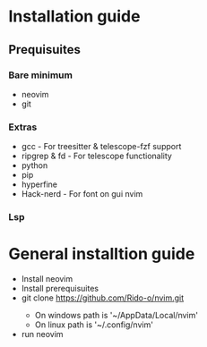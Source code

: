# Installation guide

## Prequisuites
### Bare minimum
* neovim
* git
### Extras
* gcc - For treesitter & telescope-fzf support
* ripgrep & fd - For telescope functionality
* python
* pip
* hyperfine
* Hack-nerd - For font on gui nvim
### Lsp

# General installtion guide
* Install neovim
* Install prerequisuites
* git clone https://github.com/Rido-o/nvim.git <nvim-config-path>
    * On windows path is '~/AppData/Local/nvim'
    * On linux path is '~/.config/nvim'
* run neovim
